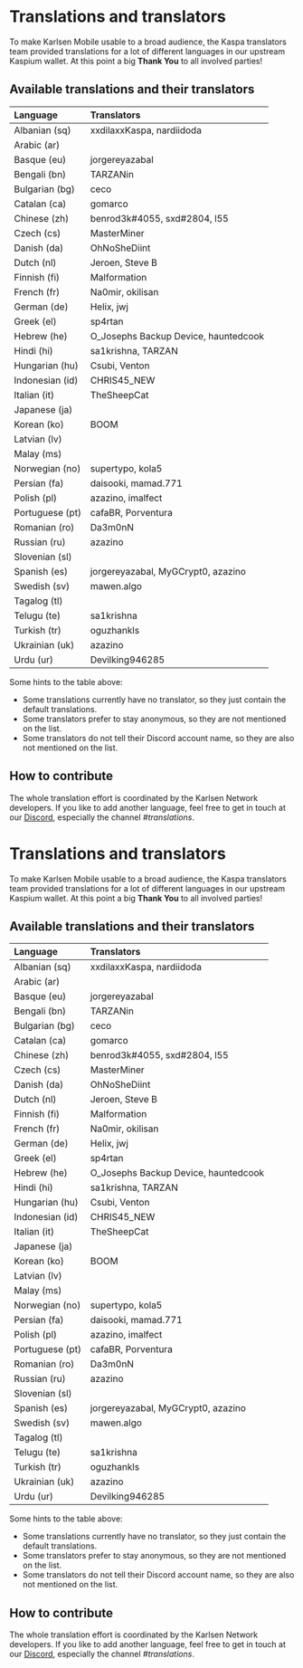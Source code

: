 # Translations and translators

To make Karlsen Mobile usable to a broad audience, the Kaspa
translators team provided translations for a lot of different
languages in our upstream Kaspium wallet. At this point a big
**Thank You** to all involved parties!

## Available translations and their translators

| Language        | Translators                          |
| :-------------- | :----------------------------------- |
| Albanian (sq)   | xxdilaxxKaspa, nardiidoda            |
| Arabic (ar)     |                                      |
| Basque (eu)     | jorgereyazabal                       |
| Bengali (bn)    | TARZANin                             |
| Bulgarian (bg)  | ceco                                 |
| Catalan (ca)    | gomarco                              |
| Chinese (zh)    | benrod3k#4055, sxd#2804, l55         |
| Czech (cs)      | MasterMiner                          |
| Danish (da)     | OhNoSheDiint                         |
| Dutch (nl)      | Jeroen, Steve B                      |
| Finnish (fi)    | Malformation                         |
| French (fr)     | Na0mir, okilisan                     |
| German (de)     | Helix, jwj                           |
| Greek (el)      | sp4rtan                              |
| Hebrew (he)     | O_Josephs Backup Device, hauntedcook |
| Hindi (hi)      | sa1krishna, TARZAN                   |
| Hungarian (hu)  | Csubi, Venton                        |
| Indonesian (id) | CHRIS45_NEW                          |
| Italian (it)    | TheSheepCat                          |
| Japanese (ja)   |                                      |
| Korean (ko)     | BOOM                                 |
| Latvian (lv)    |                                      |
| Malay (ms)      |                                      |
| Norwegian (no)  | supertypo, kola5                     |
| Persian (fa)    | daisooki, mamad.771                  |
| Polish (pl)     | azazino, imalfect                    |
| Portuguese (pt) | cafaBR, Porventura                   |
| Romanian (ro)   | Da3m0nN                              |
| Russian (ru)    | azazino                              |
| Slovenian (sl)  |                                      |
| Spanish (es)    | jorgereyazabal, MyGCrypt0, azazino   |
| Swedish (sv)    | mawen.algo                           |
| Tagalog (tl)    |                                      |
| Telugu (te)     | sa1krishna                           |
| Turkish (tr)    | oguzhankls                           |
| Ukrainian (uk)  | azazino                              |
| Urdu (ur)       | Devilking946285                      |

Some hints to the table above:

- Some translations currently have no translator, so they just
  contain the default translations.
- Some translators prefer to stay anonymous, so they are not
  mentioned on the list.
- Some translators do not tell their Discord account name, so
  they are also not mentioned on the list.

## How to contribute

The whole translation effort is coordinated by the Karlsen Network
developers. If you like to add another language, feel free to get
in touch at our [Discord](https://discord.gg/ZPZRvgMJDT),
especially the channel _#translations_.
# Translations and translators

To make Karlsen Mobile usable to a broad audience, the Kaspa
translators team provided translations for a lot of different
languages in our upstream Kaspium wallet. At this point a big
**Thank You** to all involved parties!

## Available translations and their translators

| Language        | Translators                          |
| :-------------- | :----------------------------------- |
| Albanian (sq)   | xxdilaxxKaspa, nardiidoda            |
| Arabic (ar)     |                                      |
| Basque (eu)     | jorgereyazabal                       |
| Bengali (bn)    | TARZANin                             |
| Bulgarian (bg)  | ceco                                 |
| Catalan (ca)    | gomarco                              |
| Chinese (zh)    | benrod3k#4055, sxd#2804, l55         |
| Czech (cs)      | MasterMiner                          |
| Danish (da)     | OhNoSheDiint                         |
| Dutch (nl)      | Jeroen, Steve B                      |
| Finnish (fi)    | Malformation                         |
| French (fr)     | Na0mir, okilisan                     |
| German (de)     | Helix, jwj                           |
| Greek (el)      | sp4rtan                              |
| Hebrew (he)     | O_Josephs Backup Device, hauntedcook |
| Hindi (hi)      | sa1krishna, TARZAN                   |
| Hungarian (hu)  | Csubi, Venton                        |
| Indonesian (id) | CHRIS45_NEW                          |
| Italian (it)    | TheSheepCat                          |
| Japanese (ja)   |                                      |
| Korean (ko)     | BOOM                                 |
| Latvian (lv)    |                                      |
| Malay (ms)      |                                      |
| Norwegian (no)  | supertypo, kola5                     |
| Persian (fa)    | daisooki, mamad.771                  |
| Polish (pl)     | azazino, imalfect                    |
| Portuguese (pt) | cafaBR, Porventura                   |
| Romanian (ro)   | Da3m0nN                              |
| Russian (ru)    | azazino                              |
| Slovenian (sl)  |                                      |
| Spanish (es)    | jorgereyazabal, MyGCrypt0, azazino   |
| Swedish (sv)    | mawen.algo                           |
| Tagalog (tl)    |                                      |
| Telugu (te)     | sa1krishna                           |
| Turkish (tr)    | oguzhankls                           |
| Ukrainian (uk)  | azazino                              |
| Urdu (ur)       | Devilking946285                      |

Some hints to the table above:

- Some translations currently have no translator, so they just
  contain the default translations.
- Some translators prefer to stay anonymous, so they are not
  mentioned on the list.
- Some translators do not tell their Discord account name, so
  they are also not mentioned on the list.

## How to contribute

The whole translation effort is coordinated by the Karlsen Network
developers. If you like to add another language, feel free to get
in touch at our [Discord](https://discord.gg/ZPZRvgMJDT),
especially the channel _#translations_.
